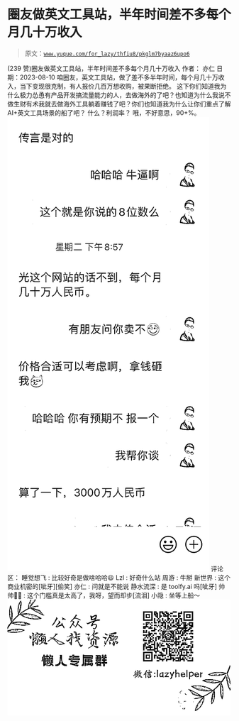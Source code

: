 # 圈友做英文工具站，半年时间差不多每个月几十万收入

> 原文：[`www.yuque.com/for_lazy/thfiu8/pkglm7byaaz6upo6`](https://www.yuque.com/for_lazy/thfiu8/pkglm7byaaz6upo6)

<ne-h2 id="a08dda88" data-lake-id="a08dda88"><ne-heading-ext><ne-heading-anchor></ne-heading-anchor><ne-heading-fold></ne-heading-fold></ne-heading-ext><ne-heading-content><ne-text id="u6663c731">(239 赞)圈友做英文工具站，半年时间差不多每个月几十万收入</ne-text></ne-heading-content></ne-h2> <ne-p id="u5a870086" data-lake-id="u5a870086"><ne-text id="u326d4548">作者： 亦仁</ne-text></ne-p> <ne-p id="u397ede15" data-lake-id="u397ede15"><ne-text id="uf0e75ba7">日期：2023-08-10</ne-text></ne-p> <ne-p id="u53a4812a" data-lake-id="u53a4812a"><ne-text id="u43976e07">咱圈友，英文工具站，做了差不多半年时间，每个月几十万收入，当下变现很克制，有人报价几百万想收购，被果断拒绝。</ne-text></ne-p> <ne-p id="u1a26a7dc" data-lake-id="u1a26a7dc"><ne-text id="u5f25e870">这下你们知道我为什么极力怂恿有产品开发搞流量能力的人，去做海外的了吧？也知道为什么我说不做生财有术我就去做海外工具躺着赚钱了吧？你们也知道我为什么让你们重点了解 AI+英文工具场景的船了吧？</ne-text></ne-p> <ne-p id="u15b0b8dc" data-lake-id="u15b0b8dc"><ne-text id="u24b8e235">什么？利润率？ 哦，不好意思，90+%。</ne-text><ne-card data-card-name="image" data-card-type="inline" id="SRyZU" data-event-boundary="card">![](img/ff2e030a6064d9127742f5d181056406.png)  <ne-hole id="u330d1761" data-lake-id="u330d1761"><ne-card data-card-name="hr" data-card-type="block" id="cdTrP" data-event-boundary="card"><ne-p id="u81d8e677" data-lake-id="u81d8e677"><ne-text id="u8b195d88">评论区：</ne-text></ne-p> <ne-p id="u6891f530" data-lake-id="u6891f530"><ne-text id="u5af8480f">睡觉想飞 : 比较好奇是做啥哈哈😃</ne-text> <ne-text id="u2d02ed2e">Lzl : 好奇什么站</ne-text> <ne-text id="ua29d4f7b">周游 : 牛掰</ne-text> <ne-text id="u6886d7f5">新世界 : 这个商业机密的[呲牙][偷笑]</ne-text> <ne-text id="u022ffd79">亦仁 : 问就是不能说</ne-text> <ne-text id="u06e4f0b7">静水流深 : 是 toolfy.ai 吗[呲牙]</ne-text> <ne-text id="u1955ad6f">帅帅🔫🌱 : 这个门槛真是太高了，我呀，望而却步[流泪]</ne-text> <ne-text id="u91ad0ea7">小隐 : 坐等上船～</ne-text></ne-p> <ne-p id="u5ef95b56" data-lake-id="u5ef95b56"><ne-card data-card-name="image" data-card-type="inline" id="lGPPM" data-event-boundary="card">![](img/894d30a529e7c37bcd3392323c99941c.png)  <ne-hole id="u359e8865" data-lake-id="u359e8865"><ne-card data-card-name="hr" data-card-type="block" id="Z8den" data-event-boundary="card"></ne-card></ne-hole></ne-card></ne-p></ne-card></ne-hole></ne-card></ne-p>